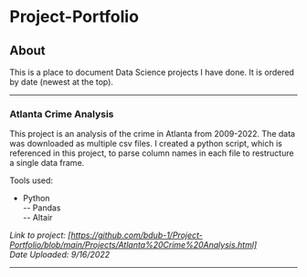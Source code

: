 # Project-Portfolio
## About
This is a place to document Data Science projects I have done.
It is ordered by date (newest at the top).  
_______________________________________________________________________________________________________________________________________________________________________
### Atlanta Crime Analysis 
This project is an analysis of the crime in Atlanta from 2009-2022. The data was downloaded as multiple csv files.  I created a python script, which is referenced in this project, to parse column names in each file to restructure a single data frame.

Tools used:
- Python  
-- Pandas  
-- Altair  

*Link to project: [https://github.com/bdub-1/Project-Portfolio/blob/main/Projects/Atlanta%20Crime%20Analysis.html]*  
*Date Uploaded: 9/16/2022*  
_______________________________________________________________________________________________________________________________________________________________________
